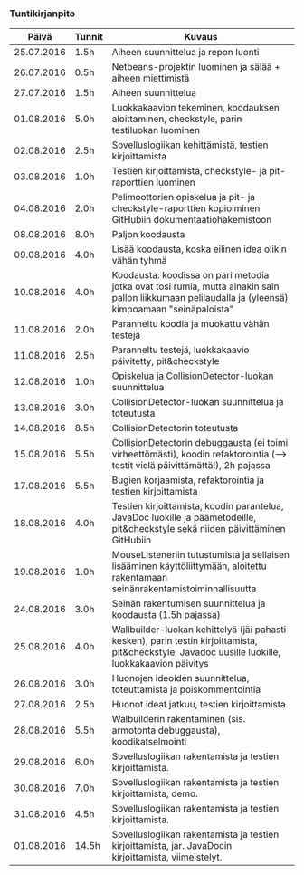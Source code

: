 ### Tuntikirjanpito
Päivä | Tunnit | Kuvaus
--------------- | ----- | ------
25.07.2016 | 1.5h | Aiheen suunnittelua ja repon luonti
26.07.2016 | 0.5h | Netbeans-projektin luominen ja sälää + aiheen miettimistä
27.07.2016 | 1.5h | Aiheen suunnittelua
01.08.2016 | 5.0h | Luokkakaavion tekeminen, koodauksen aloittaminen, checkstyle, parin testiluokan luominen
02.08.2016 | 2.5h | Sovelluslogiikan kehittämistä, testien kirjoittamista
03.08.2016 | 1.0h | Testien kirjoittamista, checkstyle- ja pit-raporttien luominen
04.08.2016 | 2.0h | Pelimoottorien opiskelua ja pit- ja checkstyle-raporttien kopioiminen GitHubiin dokumentaatiohakemistoon
08.08.2016 | 8.0h | Paljon koodausta
09.08.2016 | 4.0h | Lisää koodausta, koska  eilinen idea olikin vähän tyhmä
10.08.2016 | 4.0h | Koodausta: koodissa on pari metodia jotka ovat tosi rumia, mutta ainakin sain pallon liikkumaan pelilaudalla ja (yleensä) kimpoamaan "seinäpaloista"
11.08.2016 | 2.0h | Paranneltu koodia ja muokattu vähän testejä
11.08.2016 | 2.5h | Paranneltu testejä, luokkakaavio päivitetty, pit&checkstyle
12.08.2016 | 1.0h | Opiskelua ja CollisionDetector-luokan suunnittelua
13.08.2016 | 3.0h | CollisionDetector-luokan suunnittelua ja toteutusta
14.08.2016 | 8.5h | CollisionDetectorin toteutusta
15.08.2016 | 5.5h | CollisionDetectorin debuggausta (ei toimi virheettömästi), koodin refaktorointia (--> testit vielä päivittämättä!), 2h pajassa
17.08.2016 | 5.5h | Bugien korjaamista, refaktorointia ja testien kirjoittamista
18.08.2016 | 4.0h | Testien kirjoittamista, koodin parantelua, JavaDoc luokille ja päämetodeille, pit&checkstyle sekä niiden päivittäminen GitHubiin
19.08.2016 | 1.0h | MouseListeneriin tutustumista ja sellaisen lisääminen käyttöliittymään, aloitettu rakentamaan seinänrakentamistoiminnallisuutta
24.08.2016 | 3.0h | Seinän rakentumisen suunnittelua ja koodausta (1.5h pajassa)
25.08.2016 | 4.0h | Wallbuilder-luokan kehittelyä (jäi pahasti kesken), parin testin kirjoittamista, pit&checkstyle, Javadoc uusille luokille, luokkakaavion päivitys
26.08.2016 | 3.0h | Huonojen ideoiden suunnittelua, toteuttamista ja poiskommentointia
27.08.2016 | 2.5h | Huonot ideat jatkuu, testien kirjoittamista
28.08.2016 | 5.5h | Walbuilderin rakentaminen (sis. armotonta debuggausta), koodikatselmointi
29.08.2016 | 6.0h | Sovelluslogiikan rakentamista ja testien kirjoittamista.
30.08.2016 | 7.0h | Sovelluslogiikan rakentamista ja testien kirjoittamista, demo. 
31.08.2016 | 4.5h | Sovelluslogiikan rakentamista ja testien kirjoittamista. 
01.08.2016 | 14.5h | Sovelluslogiikan rakentamista ja testien kirjoittamista, jar. JavaDocin kirjoittamista, viimeistelyt.

